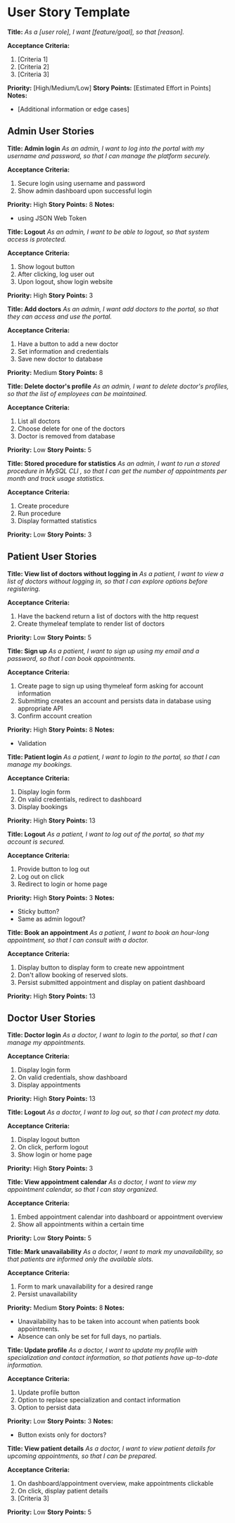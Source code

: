 # User Story Template

**Title:**
_As a [user role], I want [feature/goal], so that [reason]._

**Acceptance Criteria:**
1. [Criteria 1]
2. [Criteria 2]
3. [Criteria 3]

**Priority:** [High/Medium/Low]
**Story Points:** [Estimated Effort in Points]
**Notes:**
- [Additional information or edge cases]


## Admin User Stories

**Title: Admin login**
_As an admin, I want to log into the portal with my username and password, so that I can manage the platform securely._

**Acceptance Criteria:**
1. Secure login using username and password
2. Show admin dashboard upon successful login

**Priority:** High
**Story Points:** 8
**Notes:**
- using JSON Web Token


**Title: Logout**
_As an admin, I want to be able to logout, so that system access is protected._

**Acceptance Criteria:**
1. Show logout button
2. After clicking, log user out
3. Upon logout, show login website

**Priority:** High
**Story Points:** 3


**Title: Add doctors**
_As an admin, I want add doctors to the portal, so that they can access and use the portal._

**Acceptance Criteria:**
1. Have a button to add a new doctor
2. Set information and credentials
3. Save new doctor to database

**Priority:** Medium
**Story Points:** 8


**Title: Delete doctor's profile**
_As an admin, I want to delete doctor's profiles, so that the list of employees can be maintained._

**Acceptance Criteria:**
1. List all doctors
2. Choose delete for one of the doctors
3. Doctor is removed from database

**Priority:** Low
**Story Points:** 5


**Title: Stored procedure for statistics**
_As an admin, I want to run a stored procedure in MySQL CLI , so that I can get the number of appointments per month and track usage statistics._

**Acceptance Criteria:**
1. Create procedure
2. Run procedure
3. Display formatted statistics

**Priority:** Low
**Story Points:** 3


## Patient User Stories

**Title: View list of doctors without logging in**
_As a patient, I want to view a list of doctors without logging in, so that I can explore options before registering._

**Acceptance Criteria:**
1. Have the backend return a list of doctors with the http request
2. Create thymeleaf template to render list of doctors

**Priority:** Low
**Story Points:** 5


**Title: Sign up**
_As a patient, I want to sign up using my email and a password, so that I can book appointments._

**Acceptance Criteria:**
1. Create page to sign up using thymeleaf form asking for account information
2. Submitting creates an account and persists data in database using appropriate API
3. Confirm account creation

**Priority:** High
**Story Points:** 8
**Notes:**
- Validation


**Title: Patient login**
_As a patient, I want to login to the portal, so that I can manage my bookings._

**Acceptance Criteria:**
1. Display login form
2. On valid credentials, redirect to dashboard
3. Display bookings

**Priority:** High
**Story Points:** 13


**Title: Logout**
_As a patient, I want to log out of the portal, so that my account is secured._

**Acceptance Criteria:**
1. Provide button to log out
2. Log out on click
3. Redirect to login or home page

**Priority:** High
**Story Points:** 3
**Notes:**
- Sticky button?
- Same as admin logout?


**Title: Book an appointment**
_As a patient, I want to book an hour-long appointment, so that I can consult with a doctor._

**Acceptance Criteria:**
1. Display button to display form to create new appointment
2. Don't allow booking of reserved slots.
3. Persist submitted appointment and display on patient dashboard

**Priority:** High
**Story Points:** 13


## Doctor User Stories

**Title: Doctor login**
_As a doctor, I want to login to the portal, so that I can manage my appointments._

**Acceptance Criteria:**
1. Display login form
2. On valid credentials, show dashboard
3. Display appointments

**Priority:** High
**Story Points:** 13


**Title: Logout**
_As a doctor, I want to log out, so that I can protect my data._

**Acceptance Criteria:**
1. Display logout button
2. On click, perform logout
3. Show login or home page

**Priority:** High
**Story Points:** 3


**Title: View appointment calendar**
_As a doctor, I want to view my appointment calendar, so that I can stay organized._

**Acceptance Criteria:**
1. Embed appointment calendar into dashboard or appointment overview
2. Show all appointments within a certain time

**Priority:** Low
**Story Points:** 5


**Title: Mark unavailability**
_As a doctor, I want to mark my unavailability, so that patients are informed only the available slots._

**Acceptance Criteria:**
1. Form to mark unavailability for a desired range
2. Persist unavailability

**Priority:** Medium
**Story Points:** 8
**Notes:**
- Unavailability has to be taken into account when patients book appointments.
- Absence can only be set for full days, no partials.


**Title: Update profile**
_As a doctor, I want to update my profile with specialization and contact information, so that patients have up-to-date information._

**Acceptance Criteria:**
1. Update profile button
2. Option to replace specialization and contact information
3. Option to persist data

**Priority:** Low
**Story Points:** 3
**Notes:**
- Button exists only for doctors?


**Title: View patient details**
_As a doctor, I want to view patient details for upcoming appointments, so that I can be prepared._

**Acceptance Criteria:**
1. On dashboard/appointment overview, make appointments clickable
2. On click, display patient details
3. [Criteria 3]

**Priority:** Low
**Story Points:** 5